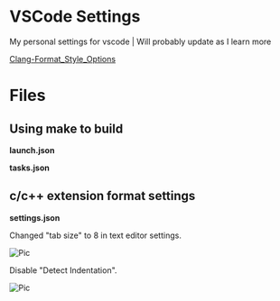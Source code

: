 # VSCode Settings

My personal settings for vscode | Will probably update as I learn more

[Clang-Format_Style_Options](https://clang.llvm.org/docs/ClangFormatStyleOptions.html)

# Files

## Using make to build
**launch.json**

**tasks.json**

## c/c++ extension format settings

**settings.json** 

Changed "tab size" to 8 in text editor settings.

![Pic](https://github.com/UtterVitriol/vscode_settings/tree/main/images/tab_size.PNG)

Disable "Detect Indentation".

![Pic](https://github.com/UtterVitriol/vscode_settings/tree/main/images/detect_indentation.PNG)